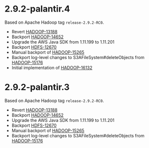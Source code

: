 # 2.9.2-palantir.4

Based on Apache Hadoop tag `release-2.9.2-RC0`.

* Revert [HADOOP-13188](https://issues.apache.org/jira/browse/HADOOP-13188)
* Backport [HADOOP-14652](https://issues.apache.org/jira/browse/HADOOP-14652)
* Upgrade the AWS Java SDK from 1.11.199 to 1.11.201
* Backport [HDFS-12670](https://jira.apache.org/jira/browse/HDFS-12670)
* Manual backport of [HADOOP-15265](https://issues.apache.org/jira/browse/HADOOP-15265)
* Backport log-level changes to S3AFileSystem#deleteObjects from [HADOOP-15176](https://issues.apache.org/jira/browse/HADOOP-15176)
* Initial implementation of [HADOOP-16132](https://issues.apache.org/jira/browse/HADOOP-16132)

# 2.9.2-palantir.3

Based on Apache Hadoop tag `release-2.9.2-RC0`.

* Revert [HADOOP-13188](https://issues.apache.org/jira/browse/HADOOP-13188)
* Backport [HADOOP-14652](https://issues.apache.org/jira/browse/HADOOP-14652)
* Upgrade the AWS Java SDK from 1.11.199 to 1.11.201
* Backport [HDFS-12670](https://jira.apache.org/jira/browse/HDFS-12670)
* Manual backport of [HADOOP-15265](https://issues.apache.org/jira/browse/HADOOP-15265)
* Backport log-level changes to S3AFileSystem#deleteObjects from [HADOOP-15176](https://issues.apache.org/jira/browse/HADOOP-15176)
